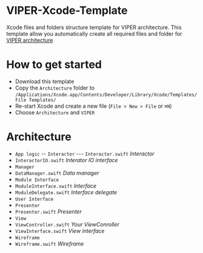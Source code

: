 # VIPER-Xcode-Template
Xcode files and folders structure template for VIPER architecture.
This template allow you automatically create all required files and folder for [VIPER architecture](http://www.objc.io/issue-13/viper.html)

# How to get started

- Download this template
- Copy the `Architecture` folder to `/Applications/Xcode.app/Contents/Developer/Library/Xcode/Templates/File Templates/`
- Re-start Xcode and create a new file (`File > New > File` or `⌘N`)
- Choose `Architecture` and `VIPER`

# Architecture

- `App logic`
-- `Interactor`
--- `Interactor.swift` _Interactor_
- `InteractorIO.swift` _Interator IO interface_
- `Manager`
- `DataManager.swift` _Data manager_
- `Module Interface`
- `ModuleInterface.swift` _Interface_
- `ModuleDelegate.swift` _Interface delegate_
- `User Interface`
- `Presenter`
- `Presenter.swift` _Presenter_
- `View`
- `ViewController.swift` _Your ViewConroller_
- `ViewInterface.swift` _View interface_
- `Wireframe`
- `Wireframe.swift` _Wireframe_

